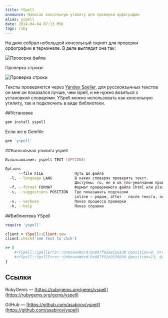 ```yaml
---
title: YSpell
announce: Написал консольную утилиту для проверки орфографии
alias: yspell
date: 2014-04-04 07:13 MSK
tags: ruby
---
```


На днях собрал небольшой консольный скрипт для проверки орфографии в терминале. В деле выглядит она так:

![Проверка файла](/dev/2014-04-04-yspell/yspell.jpg)

Проверка строки:

![Проверка строки](/dev/2014-04-04-yspell/yspell2.jpg)

Тексты проверяются через [Yandex Speller](http://api.yandex.ru/speller/), для русскоязычных текстов он мне он показался лучше, чем ispell, и не нужно возиться с установкой словарями.
YSpell можно использовать как консольную утилиту, так и подключить в виде библиотеки.

##Установка

~~~ruby
gem install yspell
~~~

Если жe в Gemfile

~~~ruby
gem 'yspell'
~~~

##Консольная утилита yspell

~~~bash
Использование: yspell TEXT [OPTIONS]

Options
      --file FILE              Путь до файла
  -l, --language LANG          В каких словарях проверять текст.
                               Доступны: ru, en и uk (по-умолчанию проверяются в русском и английском, "ru,en")
  -f, --format FORMAT          Формат проверяемого файла (html или plain)
  -s, --suggestions POSITION   Где показывать подсказки
                               inline — рядом, after - после текста, none — не показывать
  -v, --verbose                Показ процесса проверки
  -h, --help                   Показ справки
~~~

##Библиотека YSpell

~~~ruby
require 'yspell'

client = YSpell::Client.new
client.check('sme text to chck')

>> [
    #<YSpell::SpellError::UnknownWord:0x007f92a9156a38 @position=0, @row=0, @column=0, @length=3, @word="sme", @suggestions=["some", "me"], @code=1>,
    #<YSpell::SpellError::UnknownWord:0x007f92a9156808 @position=13, @row=0, @column=13, @length=4, @word="chck", @suggestions=["check", "chick", "chuck"], @code=1>
]
~~~

## Ссылки

RubyGems — [https://rubygems.org/gems/yspell](https://rubygems.org/gems/yspell)

GitHub — [https://github.com/asabirov/yspell](https://github.com/asabirov/yspell)

